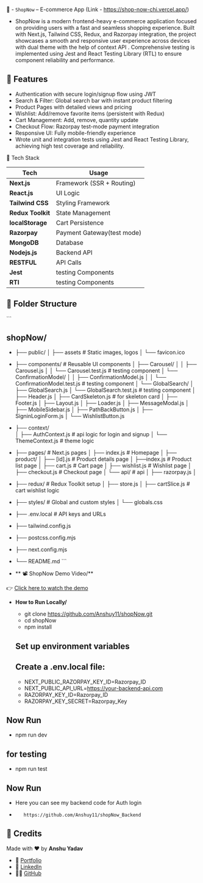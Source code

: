 🛒 - `ShopNow` –  E-commerce App (Link - https://shop-now-chi.vercel.app/)
 - ShopNow is a modern frontend-heavy e-commerce application focused on providing users with a fast and seamless shopping experience. Built with Next.js, Tailwind CSS, Redux, and Razorpay integration, the project showcases a smooth and responsive user experience across devices with dual theme with the help of context API . Comprehensive testing is implemented using Jest and React Testing Library (RTL) to ensure component reliability and performance.

## 🚀 Features

- Authentication with secure login/signup flow using JWT
- Search & Filter: Global search bar with instant product filtering
- Product Pages with detailed views and pricing
- Wishlist: Add/remove favorite items (persistent with Redux)
- Cart Management: Add, remove, quantity update
- Checkout Flow: Razorpay test-mode payment integration
- Responsive UI: Fully mobile-friendly experience
- Wrote unit and integration tests using Jest and React Testing Library, achieving high test coverage and reliability. 


🧠 Tech Stack

| Tech              | Usage                      |
| ----------------- | -------------------------- |
| **Next.js**       | Framework (SSR + Routing)  |
| **React.js**      | UI Logic                   |
| **Tailwind CSS**  | Styling Framework          |
| **Redux Toolkit** | State Management           |
| **localStorage**  | Cart Persistence           |
| **Razorpay**      | Payment Gateway(test mode) |
| **MongoDB**       | Database                   |
| **Nodejs.js**     | Backend API                |
| **RESTFUL**       | API Calls                  |
| **Jest**          |testing Components          |
| **RTI**           | testing Components         |


## 📁 Folder Structure 
 \`\`\`
 ## shopNow/
  - ├── public/
    │   ├── assets               # Static images, logos
    │   └── favicon.ico
  - ├── components/              # Reusable UI components
    │   ├── Carousel/
    │   │   ├── Carousel.js
    │   │   └── Carousel.test.js  # testing component
    │   └── ConfirmationModel/
    │   │    ├── ConfirmationModel.js
    │   │    └── ConfirmationModel.test.js # testing component
    │   └── GlobalSearch/
    │       ├── GlobalSearch.js
    │       └── GlobalSearch.test.js # testing component
    │   ├── Header.js
    │   ├── CardSkeleton.js  # for skeleton card
    │   ├── Footer.js
    │   ├── Layout.js
    │   ├── Loader.js
    │   ├── MessageModal.js
    │   ├── MobileSidebar.js
    │   ├── PathBackButton.js
    │   ├── SigninLoginForm.js
    │   └── WishlistButton.js
  - ├── context/                
    │   ├── AuthContext.js       # api logic for login and signup
    │   └── ThemeContext.js      # theme logic 
  - ├── pages/                   # Next.js pages
    │   ├── index.js            # Homepage
    │   ├── product/
    │          ├──   [id].js    # Product details page
    │          ├──index.js       # Product list page
    │   ├── cart.js             # Cart page
    │   ├── wishlist.js         # Wishlist page
    │   ├── checkout.js         # Checkout page
    │   └── api/                 # api 
    │       ├── razorpay.js
    │      
  - ├── redux/                   # Redux Toolkit setup
    │   ├── store.js
    │   ├── cartSlice.js         # cart wishlist logic
  - ├── styles/                  # Global and custom styles
    │   └── globals.css
  - ├── .env.local               # API keys and URLs
  - ├── tailwind.config.js
  - ├── postcss.config.mjs
  - ├── next.config.mjs
  - └── README.md
\`\`\`

- ** 📽️ ShopNow Demo Video/**


👉 [Click here to watch the demo](https://raw.githubusercontent.com/Anshuy11/shopNow/main/public/shopnow-demo.mp4)



- **How to Run Locally/**
  - git clone https://github.com/Anshuy11/shopNow.git
  - cd shopNow
  - npm install

  ## Set up environment variables
  ## Create a .env.local file:
  - NEXT_PUBLIC_RAZORPAY_KEY_ID=Razorpay_ID
  - NEXT_PUBLIC_API_URL=https://your-backend-api.com
  - RAZORPAY_KEY_ID=Razorpay_ID  
  - RAZORPAY_KEY_SECRET=Razorpay_Key

 ## Now Run 
  - npm run dev
## for testing
  - npm run test
 ## Now Run 
 - Here you can see my backend code for Auth login
 -        https://github.com/Anshuy11/shopNow_Backend


  ## 🙌 Credits

Made with ❤️ by **Anshu Yadav**

- 🔗 [Portfolio](https://portfolios-dusky.vercel.app/)
- 💼 [LinkedIn](https://www.linkedin.com/in/anshu-yadav-62444a1a0/)
- 🧑‍💻 [GitHub](https://github.com/Anshuy11)





